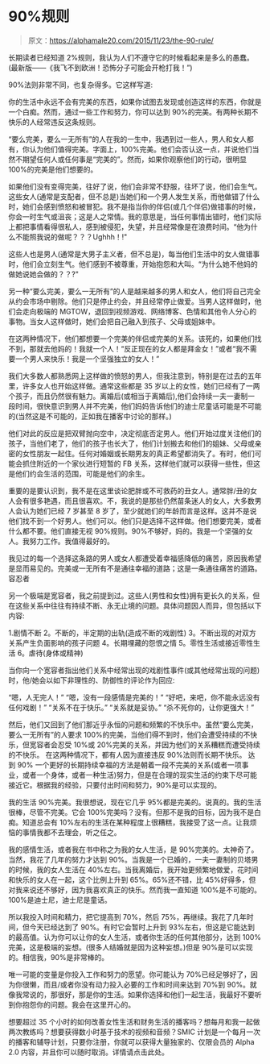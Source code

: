 # 90%规则

> 原文：<https://alphamale20.com/2015/11/23/the-90-rule/>

长期读者已经知道 2%规则，我认为人们不遵守它的时候看起来是多么的愚蠢。(最新版——《我飞不到欧洲！恐怖分子可能会开枪打我！”)

90%法则非常不同，也复杂得多。它这样写道:

你的生活中永远不会有完美的东西，如果你试图去发现或创造这样的东西，你就是一个白痴。然而，通过一些工作和努力，你可以达到 90%的完美。有两种长期不快乐的人经常违反这条规则。

“要么完美，要么一无所有”的人在我的一生中，我遇到过一些人，男人和女人都有，你认为他们值得完美。字面上，100%完美。他们会否认这一点，并说他们当然不期望任何人或任何事是“完美的”。然而，如果你观察他们的行动，很明显 100%的完美是他们想要的。

如果他们没有变得完美，往好了说，他们会非常不舒服，往坏了说，他们会生气。这些女人(通常是支配者，但不总是)当她们和一个男人发生关系，而他做错了什么时，她们会感到愤怒和被冒犯。我不是指当你的伴侣(或几个伴侣)做错事的时候，你会一时生气或沮丧；这是人之常情。我的意思是，当任何事情出错时，他们实际上都把事情看得很私人，感到被侵犯，失望，并且经常像是在浪费时间。“他为什么不能照我说的做呢？？？Ughhh！!"

这些人也是男人(通常是大男子主义者，但不总是)，每当他们生活中的女人做错事时，他们会立刻生气。他们感到不被尊重，开始抱怨和大叫。“为什么她不他妈的做她说她会做的？？?"

另一种“要么完美，要么一无所有”的人是越来越多的男人和女人，他们将自己完全从约会市场中剔除。他们只是停止约会，并且经常停止做爱。当男人这样做时，他们会走向极端的 MGTOW，退回到视频游戏、网络博客、色情和其他令人分心的事物。当女人这样做时，她们会把自己融入到孩子、父母或姐妹中。

在这两种情况下，他们都想要一个完美的伴侣或完美的关系。该死的，如果他们找不到，那就去他妈的！我就一个人！“反正现在的女人都是拜金女！”或者“我不需要一个男人来快乐！我是一个坚强独立的女人！”

我们大多数人都熟悉网上这样做的愤怒的男人，但我注意到，特别是在过去的五年里，许多女人也开始这样做。通常这些都是 35 岁以上的女性，她们已经有了一两个孩子，而且仍然很有魅力。离婚后(或相当于离婚后),他们会持续一夫一妻制一段时间，很快意识到男人并不完美，他们妈妈告诉他们的迪士尼童话可能是不可能的(当然这是不可能的，正如我在播客中讨论的那样。)

他们对此的反应是把双臂抛向空中，决定彻底否定男人。他们开始过度关注他们的孩子，当他们老了，他们的孩子也长大了，他们计划搬去和他们的姐妹、父母或亲密的女性朋友一起住。任何对婚姻或长期男友的真正希望都消失了。有时，他们可能会抓住附近的一个家伙进行短暂的 FB 关系，这样他们就可以获得一些性，但这是他们约会生活的范围，可能是他们的余生。

重要的是要认识到，我不是在这里谈论肥胖或不可救药的丑女人。通常胖/丑的女人会有很多艳遇，而且很喜欢。不，我说的是那些仍然苗条迷人的女人，大多数男人会认为她们已经 7 岁甚至 8 岁了，至少就她们的年龄而言是这样。这并不是说他们找不到一个好男人。他们可以。他们只是选择不这样做。他们想要完美，或者什么都不要。他们直接无视 90%规则。90%不够好，妈的。我是一个坚强的女人。我努力工作。我值得最好的。

我见过的每一个选择这条路的男人或女人都遭受着幸福感降低的痛苦，原因我希望是显而易见的。完美或一无所有不是通往幸福的道路；这是一条通往痛苦的道路。容忍者

另一个极端是宽容者，我之前提到过。这些人(男性和女性)拥有更长久的关系，但在这些关系中往往有持续不断、永无止境的问题。具体问题因人而异，但包括以下内容:

1.剧情不断
2。不断的，半定期的出轨(造成不断的戏剧性)
3。不断出现的对双方关系产生负面影响的孩子问题
4。长期埋藏的怨恨之情
5。零性生活或接近零性生活
6。虐待(身体或精神)

当你向一个宽容者指出他们关系中经常出现的戏剧性事件(或其他经常出现的问题)时，他/她会以如下非理性的、防御性的评论作为回应:

“嗯，人无完人！”
“嗯，没有一段感情是完美的！”
“好吧，来吧，你不能永远没有任何戏剧！”
“关系不在于快乐。”
“关系就是妥协。”
“杀不死你的，让你更强大！”

然后，他们又回到了他们那近乎永恒的问题和频繁的不快乐中。虽然“要么完美，要么一无所有”的人要求 100%的完美，当他们得不到时，他们会遭受持续的不快乐，但宽容者会忍受 10%或 20%完美的关系，并因为他们的关系糟糕而遭受持续的不快乐。
在这两种情况下，都有人因为直接违反 90%法则而长期不快乐。
达到 90%
一个更好的长期持续幸福的方法是朝着一段不完美的关系(或者一项事业，或者一个身体，或者一种生活)努力，但是在合理的现实生活的约束下尽可能接近它。根据我的经验，只要付出时间和努力，90%是可以实现的。

我的生活 90%完美。我很想说，现在它几乎 95%都是完美的。说真的。我的生活很棒，尽管不完美。它会 100%完美吗？没有。但那不是我的目标，因为我不是白痴。知道总会有 10%左右的生活在某种程度上很糟糕，我接受了这一点。让我烦恼的事情我都不去理会，听之任之。

我的感情生活，或者我在书中称之为我的女人生活，是 90%完美的。太神奇了。当然，我花了几年的努力才达到 90%。当我是一个已婚的，一夫一妻制的贝塔男的时候，我的女人生活在 40%左右。当我离婚后，我开始更频繁地做爱，花时间和快乐的女人在一起，这个比例上升到 65%。65%还不错，比 45%好得多，但对我来说还不够好，因为我喜欢真正的快乐。然而我一直知道 100%是不可能的。100%是迪士尼，迪士尼是童话。

所以我投入时间和精力，把它提高到 70%，然后 75%，再继续。我花了几年时间，但今天已经达到了 90%。有时它会暂时上升到 93%左右，但这是它能达到的最高值。认为你可以让你的女人生活，或者你生活的任何其他部分，达到 100%完美，这是极端的妄想。(很多人结婚就是因为这种妄想。)但是 90%是可以实现的。相信我，90%是非常棒的。

唯一可能的变量是你投入工作和努力的愿望。你可能认为 70%已经足够好了，因为你很懒，而且/或者你没有动力投入必要的工作和时间来达到 70%到 90%。就像我常说的，那很好，那是你的生活。如果你选择和他们一起生活，我最好不要听到你抱怨你的问题。我会在这里开心的。

想要超过 35 个小时的如何改善女性生活和财务生活的播客吗？想每月和我一起做两次教练吗？想要获得数小时基于技术的视频和音频？SMIC 计划是一个每月一次的播客和辅导计划，只要你注册，你就可以获得大量独家的、仅限会员的 Alpha 2.0 内容，并且你可以随时取消。详情请点击此处。